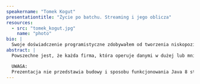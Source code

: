 ```yaml
---
speakername: "Tomek Kogut"
presentationtitle: "Życie po batchu. Streaming i jego oblicza"
resources:
  - src: "tomek_kogut.jpg"
    name: "photo"
bio: |
  Swoje doświadczenie programistyczne zdobywałem od tworzenia niskopoziomowych modułów kernela w C/C++ przez systemy telekomunikacyjne napisane w Javie EE po ETL big datowe. Obecnie moim ulubionym językiem programowania od 2011 jest Scala. Lubię i cenię podejście funkcyjne do programowania staram się jednak ciągle mieć oko na wydajność tworzonych rozwiązań. W codziennej pracy w roli Senior Software Engineer w dziale badawczym firmy Adform, próbuję zbudować wraz ze swoim zespołem jak najlepszą platformę do wdrażania algorytmów uczenia maszynowego.
abstract: |
  Powszechne jest, że każda firma, która operuje danymi w dużej lub mniejszej skali stara się je przetworzyć przy użyciu open source’owych narzędzi takich jak Hadoop czy Spark. Setki procesów batchowych często zwanych w skrócie ETL-ami są uruchamiane w organizacjach, żeby poprzez łącznie i transformowanie danych powstała nowa wartość biznesowa, które ostatecznie ma przełożyć się na zyski. W tej prezentacji chciałbym przedstawić inne podejście do przetwarzania danych – streaming. Okazuje się ono być nadzbiorem (właściwym!) modelu przetwarzania batchowego, który potrafi to samo oraz więcej. Porozmawiamy jakie implikacje ma przejście do przetwarzania zbiorów danych, które są nieograniczone w swoim rozmiarze oraz dlaczego czas staje się kluczowym elementem układanki. Przedstawię również teorię, która stoi za przetwarzaniem strumieniowym – windows, watermarks, triggers, accumulations, będącą podstawą silników takich jak Spark, Flink czy Gearpump.

  UWAGA:
  Prezentacja nie przedstawia budowy i sposobu funkcjonowania Java 8 streams, Rx Streams, AKKA Streams ani innych frameworków służących do przetwarzania danych na pojedynczym węźle. Pomimo (niefortunnej) zbieżności nazw, są to różne rzeczy od tych przedstawionych w prezentacji.
---
```

